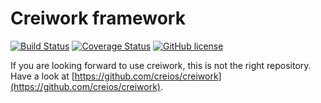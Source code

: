 # Creiwork framework 

[![Build Status](https://travis-ci.org/creios/creiwork-framework.svg?branch=master)](https://travis-ci.org/creios/creiwork-framework)
[![Coverage Status](https://coveralls.io/repos/github/creios/creiwork-framework/badge.svg?branch=master)](https://coveralls.io/github/creios/creiwork-framework?branch=master)
[![GitHub license](https://img.shields.io/github/license/creios/creiwork-framework.svg)]()

If you are looking forward to use creiwork, this is not the right repository. Have a look at [https://github.com/creios/creiwork](https://github.com/creios/creiwork). 
